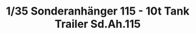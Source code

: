 ---
title: "1/35 Sonderanhänger 115 - 10t Tank Trailer Sd.Ah.115"
price: "TBA" 
desc: "Maketa"
img_path: "/assets/img/DW35002.jpg"
brand: "N/A"
available: false
special_offer: false
new: false
soon: false
cat: "010000"
subcat: "011100"
subsubcat: "N/A"
sifra: "DW35002"
---
